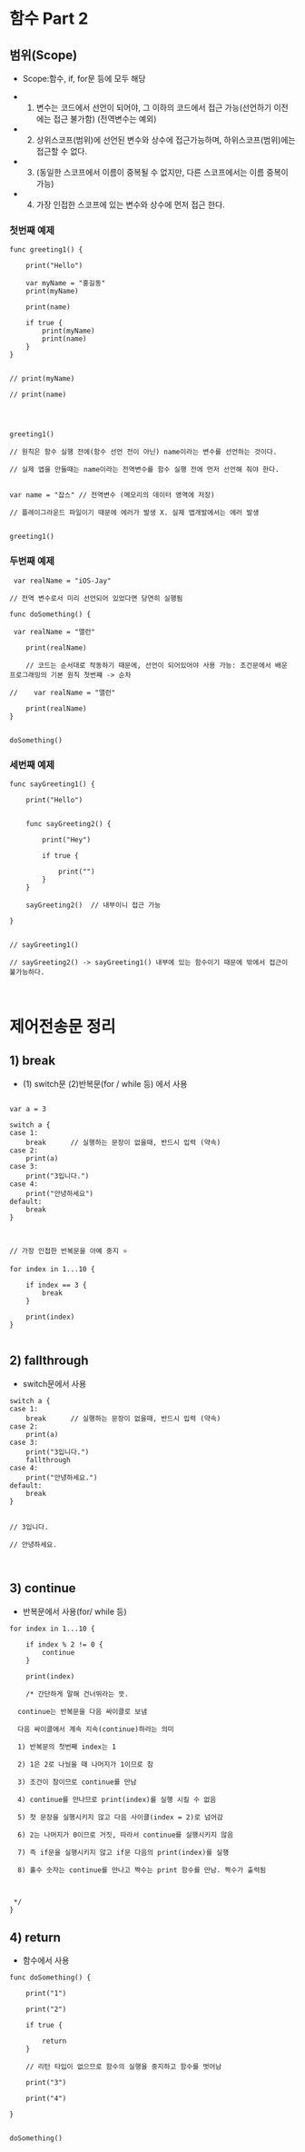 # 함수 Part 2

## 범위(Scope)

- Scope:함수, if, for문 등에 모두 해당

- 1.  변수는 코드에서 선언이 되어야, 그 이하의 코드에서 접근 가능(선언하기 이전에는 접근 불가함) (전역변수는 예외)

- 2.  상위스코프(범위)에 선언된 변수와 상수에 접근가능하며, 하위스코프(범위)에는 접근할 수 없다.

- 3.  (동일한 스코프에서 이름이 중복될 수 없지만, 다른 스코프에서는 이름 중복이 가능)

- 4.  가장 인접한 스코프에 있는 변수와 상수에 먼저 접근 한다.

### 첫번째 예제

```
func greeting1() {

    print("Hello")

    var myName = "홍길동"
    print(myName)

    print(name)

    if true {
        print(myName)
        print(name)
    }
}


// print(myName)

// print(name)




greeting1()

// 원칙은 함수 실행 전에(함수 선언 전이 아닌) name이라는 변수를 선언하는 것이다.

// 실제 앱을 만들때는 name이라는 전역변수를 함수 실행 전에 먼저 선언해 줘야 한다.


var name = "잡스" // 전역변수 (메모리의 데이터 영역에 저장)

// 플레이그라운드 파일이기 때문에 에러가 발생 X. 실제 앱개발에서는 에러 발생


greeting1()

```

### 두번째 예제

```
 var realName = "iOS-Jay"

// 전역 변수로서 미리 선언되어 있었다면 당연히 실행됨

func doSomething() {

 var realName = "앨런"

    print(realName)

    // 코드는 순서대로 작동하기 때문에, 선언이 되어있어야 사용 가능: 조건문에서 배운 프로그래밍의 기본 원칙 첫번쨰 -> 순차

//    var realName = "앨런"

    print(realName)
}


doSomething()

```

### 세번째 예제

```
func sayGreeting1() {

    print("Hello")


    func sayGreeting2() {

        print("Hey")

        if true {

            print("")
        }
    }

    sayGreeting2()  // 내부이니 접근 가능

}


// sayGreeting1()

// sayGreeting2() -> sayGreeting1() 내부에 있는 함수이기 때문에 밖에서 접근이 불가능하다.



```

# 제어전송문 정리

## 1) break

- (1) switch문 (2)반복문(for / while 등) 에서 사용

```

var a = 3

switch a {
case 1:
    break      // 실행하는 문장이 없을때, 반드시 입력 (약속)
case 2:
    print(a)
case 3:
    print("3입니다.")
case 4:
    print("안녕하세요")
default:
    break
}



// 가장 인접한 반복문을 아예 중지 ⭐️

for index in 1...10 {

    if index == 3 {
        break
    }

    print(index)
}


```

## 2) fallthrough

- switch문에서 사용

```
switch a {
case 1:
    break      // 실행하는 문장이 없을때, 반드시 입력 (약속)
case 2:
    print(a)
case 3:
    print("3입니다.")
    fallthrough
case 4:
    print("안녕하세요.")
default:
    break
}


// 3입니다.

// 안녕하세요.



```

## 3) continue

- 반복문에서 사용(for/ while 등)

```
for index in 1...10 {

    if index % 2 != 0 {
        continue
    }

    print(index)

    /* 간단하게 말해 건너뛰라는 뜻.

  continue는 반복문을 다음 싸이클로 보냄

  다음 싸이클에서 계속 지속(continue)하라는 의미

  1) 반복문의 첫번째 index는 1

  2) 1은 2로 나눴을 때 나머지가 1이므로 참

  3) 조건이 참이므로 continue를 만남

  4) continue를 만나므로 print(index)를 실행 시킬 수 없음

  5) 첫 문장을 실행시키지 않고 다음 사이클(index = 2)로 넘어감

  6) 2는 나머지가 0이므로 거짓, 따라서 continue를 실행시키지 않음

  7) 즉 if문을 실행시키지 않고 if문 다음의 print(index)를 실행

  8) 홀수 숫자는 continue를 만나고 짝수는 print 함수를 만남. 짝수가 출력됨



 */
}

```

## 4) return

- 함수에서 사용

```
func doSomething() {

    print("1")

    print("2")

    if true {

        return
    }

    // 리턴 타입이 없으므로 함수의 실행을 중지하고 함수를 벗어남

    print("3")

    print("4")

}


doSomething()

```
